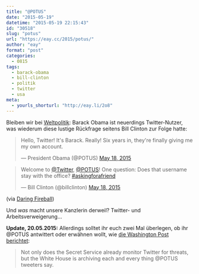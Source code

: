 ```yaml
---
title: "@POTUS"
date: "2015-05-19"
datetime: "2015-05-19 22:15:43"
id: "30518"
slug: "potus"
url: "https://eay.cc/2015/potus/"
author: "eay"
format: "post"
categories:
  - 0815
tags:
  - barack-obama
  - bill-clinton
  - politik
  - twitter
  - usa
meta:
  - yourls_shorturl: "http://eay.li/2o8"
---
```


Bleiben wir bei [Weltpolitik](//eay.cc/2015/putins-action-hero-how-steven-seagal-became-the-kremlins-unlikeliest-envoy/): Barack Obama ist neuerdings Twitter-Nutzer, was wiederum diese lustige Rückfrage seitens Bill Clinton zur Folge hatte:

<blockquote class="twitter-tweet" lang="en"><p lang="en" dir="ltr">Hello, Twitter! It's Barack. Really! Six years in, they're finally giving me my own account.</p>— President Obama (@POTUS) <a href="https://twitter.com/POTUS/status/600324682190053376">May 18, 2015</a></blockquote>
<script async src="//platform.twitter.com/widgets.js" charset="utf-8"></script>

<blockquote class="twitter-tweet" lang="en"><p lang="en" dir="ltr">Welcome to <a href="https://twitter.com/twitter">@Twitter</a>, <a href="https://twitter.com/POTUS">@POTUS</a>! One question: Does that username stay with the office? <a href="https://twitter.com/hashtag/askingforafriend?src=hash">#askingforafriend</a></p>— Bill Clinton (@billclinton) <a href="https://twitter.com/billclinton/status/600389785769881600">May 18, 2015</a></blockquote>
<script async src="//platform.twitter.com/widgets.js" charset="utf-8"></script>

(via [Daring Fireball](http://daringfireball.net/linked/2015/05/18/barack-obama-twitter))

Und _was_ macht unsere Kanzlerin derweil? Twitter- und Arbeitsverweigerung...

**Update, 20.05.2015:** Allerdings solltet ihr euch zwei Mal überlegen, ob ihr @POTUS antwittert oder erwähnen wollt, wie [die Washington Post berichtet](http://www.washingtonpost.com/news/the-intersect/wp/2015/05/19/uh-you-probably-dont-want-to-tweet-to-potus-actually/):

> Not only does the Secret Service already monitor Twitter for threats, but the White House is archiving each and every thing @POTUS tweeters say.
